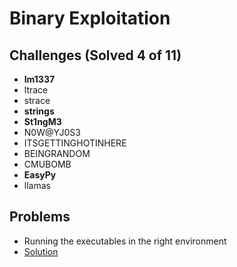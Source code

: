 # Binary Exploitation

## Challenges (Solved 4 of 11)
- **lm1337**
- ltrace
- strace
- **strings**
- **St1ngM3**
- N0W@YJ0S3
- ITSGETTINGHOTINHERE
- BEINGRANDOM
- CMUBOMB
- **EasyPy**
- llamas

## Problems

-  Running the executables in the right environment
  - [Solution](https://askubuntu.com/questions/454253/how-to-run-32-bit-app-in-ubuntu-64-bit)
